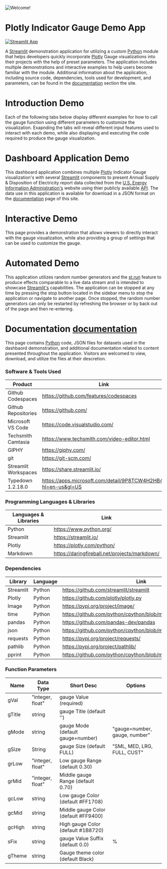 ![Welcome!](https://media.giphy.com/media/v1.Y2lkPTc5MGI3NjExdGNuamZlbGg2ZHVqdnMweGl0cHdmOWU1Y3Y1cXIwdnF0anptdTh6NyZlcD12MV9pbnRlcm5hbF9naWZfYnlfaWQmY3Q9Zw/aWYNvKMvwPVADwIM4i/giphy.gif "Introduction animation for plotly gauge indicator demo app on Streamlit")


# Plotly Indicator Gauge Demo App

[![Streamlit App](https://static.streamlit.io/badges/streamlit_badge_black_white.svg)](https://stream-gauge.streamlit.app/)

<p>
    A <a href="https://streamlit.io/" target="_blank">Streamlit</a> demonstration application for utilizing a custom <a href="https://www.python.org/" target="_blank">Python</a> module
    that helps developers quickly incorporate <a href="https://plotly.com/python/" target="_blank">Plotly</a> Gauge visualizations
    into their projects with the help of preset parameters. The application includes multiple
    demonstrations and interactive examples to help users become familiar with the module.  Additional information about the application, including
    source code, dependencies, tools used for development, and parameters, can be found in the <a href="https://stream-gauge.streamlit.app/Documentation" target="_blank">documentation</a>
    section the site.
</p>

# Introduction Demo
<p>
    Each of the following tabs below display different examples for how to call the gauge function using different parameters to customize the visualization.
    Exapnding the tabs will reveal different input features used to interact with each demo, while also displaying and executing the code required to
    produce the gauge visualization.
</p>

# Dashboard Application Demo 
This dashboard application combines multiple [Plotly](https://plotly.com/python/) Indicator Gauge visualization's with several [Streamlit](https://streamlit.io/) components
to present Annual Supply & Disposition of Electricity report data collected from the [U.S. Energy Information Administration's](https://www.eia.gov/)
website using thier publicly available [API](https://www.eia.gov/opendata/).  The data use in this application is available
for download in a JSON format on the [documentation](https://stream-gauge.streamlit.app/Documentation) page of this site.

# Interactive Demo
<p>
    This page provides a demonstration that allows viewers to directly interact with the gauge visualization, while also providing
    a group of settings that can be used to customize the gauge.
</p>


# Automated Demo
<p>
    This application utilizes random number generators and the <a href="https://docs.streamlit.io/library/api-reference/control-flow/st.rerun" target="_blank">st.run</a> feature to produce 
    effects comparable to a live data stream and is intended to showcase <a href="https://streamlit.io/" target="_blank">Streamlit's</a> capabilities.  The application can be
    stopped at any time by pressing the stop button located in the sidebar menu to stop the application or navigate to another page.  Once stopped, the
    random number generators can only be restarted by refreshing the browser or by back out of the page and then re-entering.
</p>

# Documentation [documentation](https://stream-gauge.streamlit.app/Documentation)
<p>
    This page contains <a href="https://www.python.org/" target="_blank">Python</a> code, JSON files for datasets used in the dashbaord demonstration,
    and additional documentation related to content presented throughout the application.  Visitors are welcomed to view, download, and utilize the files at their descretion.
</p>


### Software & Tools Used

| Product              | Link                                                          |
| -------------------- | ------------------------------------------------------------- |
| Github Codespaces    | https://github.com/features/codespaces                        |
| Github Repositories  | https://github.com/                                           |
| Microsoft VS Code    | https://code.visualstudio.com/                                |
| Techsmith Camtasia   | https://www.techsmith.com/video-editor.html                   |
| GIPHY                | https://giphy.com/                                            |
| git                  | https://git-scm.com/                                          |
| Streamlit Workspaces | https://share.streamlit.io/                                   |
| Typedown 1.2.18.0    | https://apps.microsoft.com/detail/9P8TCW4H2HB4?hl=en-us&gl=US |

### Programming Languages & Libraries

| Languages & Libraries | Link              |
| --------------------- | --------------------------------------------- |
| Python                | https://www.python.org/                       |
| Streamlit             | https://streamlit.io/                         |
| Plotly                | https://plotly.com/python/                    |
| Markdown              | https://daringfireball.net/projects/markdown/ |

### Dependencies

| Library   | Language | Link                                                               |
| --------- | -------- | ------------------------------------------------------------------ |
| Streamlit | Python   | https://github.com/streamlit/streamlit                             |
| Plotly    | Python   | https://github.com/plotly/plotly.py                                |
| Image     | Python   | https://pypi.org/project/image/                                    |
| time      | Python   | https://github.com/python/cpython/blob/main/Doc/library/time.rst   |
| pandas    | Python   | https://github.com/pandas-dev/pandas                               |
| json      | Python   | https://github.com/python/cpython/blob/main/Doc/library/json.rst   |
| requests  | Python   | https://pypi.org/project/requests/                                 |
| pathlib   | Python   | https://pypi.org/project/pathlib/                                  |
| pprint    | Python   | https://github.com/python/cpython/blob/main/Doc/library/pprint.rst |

### Function Parameters

| Name                             | Data Type        | Short Desc                           | Options                       |
| -------------------------------- | ---------------- | ------------------------------------ | ----------------------------- |
| gVal                             | "integer, float" | gauge Value (required)               |                               |
| gTitle                           | string           | gauge Title (default '')             |                               |
| gMode                            | string           | gauge Mode (default gauge+number)    | "gauge+number, gauge, number" |
| gSize                            | String           | gauge Size (default FULL)            | "SML, MED, LRG, FULL, CUST"   |
| grLow                            | "integer, float" | Low gauge Range (default 0.30)       |                               |
| grMid                            | "integer, float" | Middle gauge Range (default 0.70)    |                               |
| gcLow                            | string           | Low gauge Color (default #FF1708)    |                               |
| gcMid                            | string           | Middle gauge Color (default #FF9400) |                               |
| gcHigh                           | string           | High gauge Color (default #1B8720)   |                               |
| sFix                             | string           | gauge Value Suffix (default 0.0)     | %                             |
| gTheme                           | string           | Gauge theme color (default Black)    |                               |
